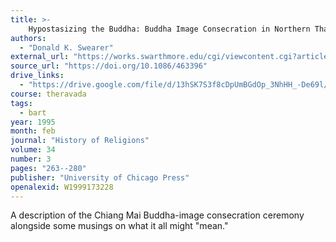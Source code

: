 ```yaml
---
title: >-
    Hypostasizing the Buddha: Buddha Image Consecration in Northern Thailand
authors:
  - "Donald K. Swearer"
external_url: "https://works.swarthmore.edu/cgi/viewcontent.cgi?article=1116&context=fac-religion"
source_url: "https://doi.org/10.1086/463396"
drive_links:
  - "https://drive.google.com/file/d/13hSK7S3f8cDpUmBGdOp_3NhHH_-De69l/view?usp=drivesdk"
course: theravada
tags:
  - bart
year: 1995
month: feb
journal: "History of Religions"
volume: 34
number: 3
pages: "263--280"
publisher: "University of Chicago Press"
openalexid: W1999173228
---
```


A description of the Chiang Mai Buddha-image consecration ceremony alongside some musings on what it all might "mean."
